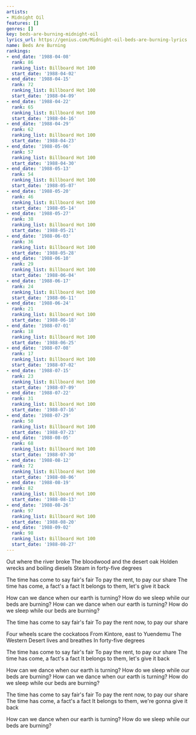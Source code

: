 ```yaml
---
artists:
- Midnight Oil
features: []
genres: []
key: beds-are-burning-midnight-oil
lyrics_url: https://genius.com/Midnight-oil-beds-are-burning-lyrics
name: Beds Are Burning
rankings:
- end_date: '1988-04-08'
  rank: 86
  ranking_list: Billboard Hot 100
  start_date: '1988-04-02'
- end_date: '1988-04-15'
  rank: 72
  ranking_list: Billboard Hot 100
  start_date: '1988-04-09'
- end_date: '1988-04-22'
  rank: 65
  ranking_list: Billboard Hot 100
  start_date: '1988-04-16'
- end_date: '1988-04-29'
  rank: 62
  ranking_list: Billboard Hot 100
  start_date: '1988-04-23'
- end_date: '1988-05-06'
  rank: 57
  ranking_list: Billboard Hot 100
  start_date: '1988-04-30'
- end_date: '1988-05-13'
  rank: 54
  ranking_list: Billboard Hot 100
  start_date: '1988-05-07'
- end_date: '1988-05-20'
  rank: 46
  ranking_list: Billboard Hot 100
  start_date: '1988-05-14'
- end_date: '1988-05-27'
  rank: 38
  ranking_list: Billboard Hot 100
  start_date: '1988-05-21'
- end_date: '1988-06-03'
  rank: 36
  ranking_list: Billboard Hot 100
  start_date: '1988-05-28'
- end_date: '1988-06-10'
  rank: 29
  ranking_list: Billboard Hot 100
  start_date: '1988-06-04'
- end_date: '1988-06-17'
  rank: 24
  ranking_list: Billboard Hot 100
  start_date: '1988-06-11'
- end_date: '1988-06-24'
  rank: 21
  ranking_list: Billboard Hot 100
  start_date: '1988-06-18'
- end_date: '1988-07-01'
  rank: 18
  ranking_list: Billboard Hot 100
  start_date: '1988-06-25'
- end_date: '1988-07-08'
  rank: 17
  ranking_list: Billboard Hot 100
  start_date: '1988-07-02'
- end_date: '1988-07-15'
  rank: 23
  ranking_list: Billboard Hot 100
  start_date: '1988-07-09'
- end_date: '1988-07-22'
  rank: 31
  ranking_list: Billboard Hot 100
  start_date: '1988-07-16'
- end_date: '1988-07-29'
  rank: 50
  ranking_list: Billboard Hot 100
  start_date: '1988-07-23'
- end_date: '1988-08-05'
  rank: 68
  ranking_list: Billboard Hot 100
  start_date: '1988-07-30'
- end_date: '1988-08-12'
  rank: 72
  ranking_list: Billboard Hot 100
  start_date: '1988-08-06'
- end_date: '1988-08-19'
  rank: 82
  ranking_list: Billboard Hot 100
  start_date: '1988-08-13'
- end_date: '1988-08-26'
  rank: 97
  ranking_list: Billboard Hot 100
  start_date: '1988-08-20'
- end_date: '1988-09-02'
  rank: 98
  ranking_list: Billboard Hot 100
  start_date: '1988-08-27'
---
```

Out where the river broke
The bloodwood and the desert oak
Holden wrecks and boiling diesels
Steam in forty-five degrees


The time has come to say fair's fair
To pay the rent, to pay our share
The time has come, a fact's a fact
It belongs to them, let's give it back


How can we dance when our earth is turning?
How do we sleep while our beds are burning?
How can we dance when our earth is turning?
How do we sleep while our beds are burning?


The time has come to say fair's fair
To pay the rent now, to pay our share


Four wheels scare the cockatoos
From Kintore, east to Yuendemu
The Western Desert lives and breathes
In forty-five degrees


The time has come to say fair's fair
To pay the rent, to pay our share
The time has come, a fact's a fact
It belongs to them, let's give it back


How can we dance when our earth is turning?
How do we sleep while our beds are burning?
How can we dance when our earth is turning?
How do we sleep while our beds are burning?


The time has come to say fair's fair
To pay the rent now, to pay our share
The time has come, a fact's a fact
It belongs to them, we're gonna give it back


How can we dance when our earth is turning?
How do we sleep while our beds are burning?
